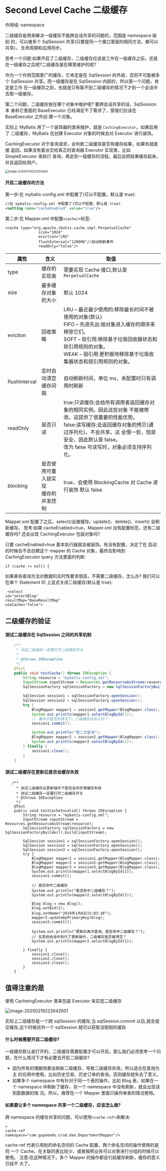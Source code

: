 # Second Level Cache 二级缓存

作用域: namespace

二级缓存是用来解决一级缓存不能跨会话共享的问题的，范围是 namespace 级别 的，可以被多个 SqlSession 共享(只要是同一个接口里面的相同方法，都可以共享)， 生命周期和应用同步。

思考一个问题:如果开启了二级缓存，二级缓存应该是工作在一级缓存之前，还是 在一级缓存之后呢?二级缓存是在哪里维护的呢?

作为一个作用范围更广的缓存，它肯定是在 SqlSession 的外层，否则不可能被多个 SqlSession 共享。而一级缓存是在 SqlSession 内部的，所以第一个问题，肯定是工作 在一级缓存之前，也就是只有取不到二级缓存的情况下才到一个会话中去取一级缓存。

第二个问题，二级缓存放在哪个对象中维护呢? 要跨会话共享的话，SqlSession 本 身和它里面的 BaseExecutor 已经满足不了需求了，那我们应该在 BaseExecutor 之外创 建一个对象。

实际上 MyBatis 用了一个装饰器的类来维护，就是 `CachingExecutor`。如果启用了 二级缓存，MyBatis 在创建 Executor 对象的时候会对 Executor 进行装饰。

CachingExecutor 对于查询请求，会判断二级缓存是否有缓存结果，如果有就直接 返回，如果没有委派交给真正的查询器 Executor 实现类，比如 SimpleExecutor 来执行 查询，再走到一级缓存的流程。最后会把结果缓存起来，并且返回给用户。

<img src="assets/image-20200219223704450.png" alt="image-20200219223704450" style="zoom: 67%;" />

#### 开启二级缓存的方法

第一步:在 mybatis-config.xml 中配置了(可以不配置，默认是 true):

```xml
//在 mybatis-config.xml 中配置了(可以不配置，默认是 true)
<setting name="cacheEnabled" value="true"/>
```

第二步:在 Mapper.xml 中配置`<cache/>`标签:

```
<cache type="org.apache.ibatis.cache.impl.PerpetualCache"
               size="1024"
               eviction="LRU"
               flushInterval="120000"//自动刷新事件
               readOnly="false"/>
```



| 属性          | 含义                                    | 取值                                                         |
| ------------- | --------------------------------------- | ------------------------------------------------------------ |
| type          | 缓存的实现类                            | 需要实现 Cache 接口,默认是`PerpetualCache`                   |
| size          | 最多缓存对象的大小                      | 默认 1024                                                    |
| eviction      | 回收策略                                | LRU – 最近最少使用的:移除最长时间不被使用的对象(默认)<br/>FIFO – 先进先出:按对象进入缓存的顺序来移除它们。<br/>SOFT – 软引用:移除基于垃圾回收器状态和软引用规则的对象。<br/>WEAK – 弱引用:更积极地移除基于垃圾收集器状态和弱引用规则的对象。 |
| flushInterval | 定时自动清空缓存间隔                    | 自动刷新时间，单位 ms，未配置时只有调用时刷新                |
| readOnly      | 是否只读                                | true:只读缓存;会给所有调用者返回缓存对象的相同实例。因此这些对象 不能被修改。这提供了很重要的性能优势。<br/>false:读写缓存;会返回缓存对象的拷贝(通过序列化)，不会共享。这 会慢一些，但是安全，因此默认是 false。<br/>改为 false 可读写时，对象必须支持序列化。 |
| blocking      | 是否使用可重入锁实现<br/>缓存的并发控制 | true，会使用 BlockingCache 对 Cache 进行装饰 默认 false      |

Mapper.xml 配置了<cache>之后，select()会被缓存。update()、delete()、insert() 会刷新缓存。
思考:如果 cacheEnabled=true，Mapper.xml 没有配置标签，还有二级缓存吗? 还会出现 CachingExecutor 包装对象吗?

只要 cacheEnabled=true 基本执行器就会被装饰。有没有配置<cache>，决定了在 启动的时候会不会创建这个 mapper 的 Cache 对象，最终会影响到 CachingExecutor query 方法里面的判断:

```
if (cache != null) {
```

如果某些查询方法对数据的实时性要求很高，不需要二级缓存，怎么办? 我们可以在单个 Statement ID 上显式关闭二级缓存(默认是 true):

```
 <select
id="selectBlog"
resultMap="BaseResultMap"
useCache="false">
```

## 二级缓存的验证

#### 测试二级缓存在 SqlSession 之间的共享机制

```java
    /**
     * 测试二级缓存一定要打开二级缓存开关
     *
     * @throws IOException
     */
    @Test
    public void testCache() throws IOException {
        String resource = "mybatis-config.xml";
        InputStream inputStream = Resources.getResourceAsStream(resource);
        SqlSessionFactory sqlSessionFactory = new SqlSessionFactoryBuilder().build(inputStream);

        SqlSession session1 = sqlSessionFactory.openSession();
        SqlSession session2 = sqlSessionFactory.openSession();
        try {
            BlogMapper mapper1 = session1.getMapper(BlogMapper.class);
            System.out.println(mapper1.selectBlogById(1));
            // 事务不提交的情况下，二级缓存会写入吗？
            session1.commit();

            System.out.println("第二次查询");
            BlogMapper mapper2 = session2.getMapper(BlogMapper.class);
            System.out.println(mapper2.selectBlogById(1));
        } finally {
            session1.close();
        }
    }
```

#### 测试二级缓存在更新后是否会缓存失效

```
   /**
     * 测试二级缓存在更新操作下是否会同步使缓存失效
     * 测试二级缓存一定要打开二级缓存开关
     * @throws IOException
     */
    @Test
    public void testCacheInvalid() throws IOException {
        String resource = "mybatis-config.xml";
        InputStream inputStream = Resources.getResourceAsStream(resource);
        SqlSessionFactory sqlSessionFactory = new SqlSessionFactoryBuilder().build(inputStream);

        SqlSession session1 = sqlSessionFactory.openSession();
        SqlSession session2 = sqlSessionFactory.openSession();
        SqlSession session3 = sqlSessionFactory.openSession();
        try {
            BlogMapper mapper1 = session1.getMapper(BlogMapper.class);
            BlogMapper mapper2 = session2.getMapper(BlogMapper.class);
            BlogMapper mapper3 = session3.getMapper(BlogMapper.class);
            System.out.println(mapper1.selectBlogById(1));
            session1.commit();

            // 是否命中二级缓存
            System.out.println("是否命中二级缓存？");
            System.out.println(mapper2.selectBlogById(1));

            Blog blog = new Blog();
            blog.setBid(1);
            blog.setName("2019年1月6日15:03:38");
            mapper3.updateByPrimaryKey(blog);
            session3.commit();

            System.out.println("更新后再次查询，是否命中二级缓存？");
            // 在其他会话中执行了更新操作，二级缓存是否被清空？
            System.out.println(mapper2.selectBlogById(1));

        } finally {
            session1.close();
            session2.close();
            session3.close();
        }
    }
```





## 值得注意的是

使用 CacheingExecutor 类来包装 Executor 来实现二级缓存

![image-20200219222642601](assets/image-20200219222642601.png)

实际上二级缓存是一个跨 sqlSession 的缓存,当 sqlSession.commit 以后,就会提交缓存,这个时候另外一个 sqlSession 就可以获取当刚刚的缓存

#### 什么时候需要开启二级缓存?

一级缓存默认是打开的，二级缓存需要配置才可以开启。那么我们必须思考一个问 题，在什么情况下才有必要去开启二级缓存?

- 因为所有的增删改都会刷新二级缓存，导致二级缓存失效，所以适合在查询为主 的应用中使用，比如历史交易、历史订单的查询。否则缓存就失去了意义。
- 如果多个 namespace 中有针对于同一个表的操作，比如 Blog 表，如果在一个 namespace 中刷新了缓存，另一个 namespace 中没有刷新，就会出现读到脏数据的情 况。所以，推荐在一个 Mapper 里面只操作单表的情况使用。

#### 如果要让多个 namespace 共享一个二级缓存，应该怎么做?

跨 namespace 的缓存共享的问题，可以使用`<cache-ref>`来解决:

```
<
cache-ref
namespace="com.gupaoedu.crud.dao.DepartmentMapper"/>
```

cache-ref 代表引用别的命名空间的 Cache 配置，两个命名空间的操作使用的是同 一个 Cache。在关联的表比较少，或者按照业务可以对表进行分组的时候可以使用。
注意:在这种情况下，多个 Mapper 的操作都会引起缓存刷新，缓存的意义已经不 大了。





